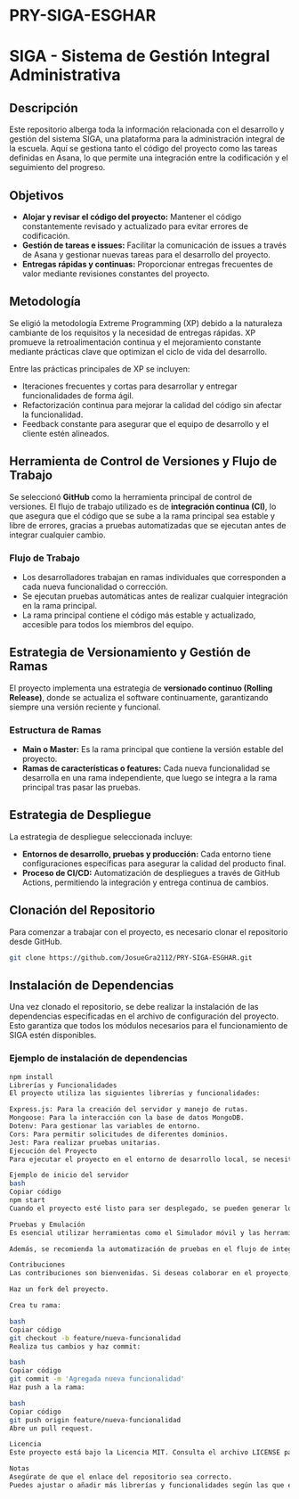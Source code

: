 # PRY-SIGA-ESGHAR
# SIGA - Sistema de Gestión Integral Administrativa

## Descripción
Este repositorio alberga toda la información relacionada con el desarrollo y gestión del sistema SIGA, una plataforma para la administración integral de la escuela. Aquí se gestiona tanto el código del proyecto como las tareas definidas en Asana, lo que permite una integración entre la codificación y el seguimiento del progreso.

## Objetivos
- **Alojar y revisar el código del proyecto:** Mantener el código constantemente revisado y actualizado para evitar errores de codificación.
- **Gestión de tareas e issues:** Facilitar la comunicación de issues a través de Asana y gestionar nuevas tareas para el desarrollo del proyecto.
- **Entregas rápidas y continuas:** Proporcionar entregas frecuentes de valor mediante revisiones constantes del proyecto.

## Metodología
Se eligió la metodología Extreme Programming (XP) debido a la naturaleza cambiante de los requisitos y la necesidad de entregas rápidas. XP promueve la retroalimentación continua y el mejoramiento constante mediante prácticas clave que optimizan el ciclo de vida del desarrollo. 

Entre las prácticas principales de XP se incluyen:
- Iteraciones frecuentes y cortas para desarrollar y entregar funcionalidades de forma ágil.
- Refactorización continua para mejorar la calidad del código sin afectar la funcionalidad.
- Feedback constante para asegurar que el equipo de desarrollo y el cliente estén alineados.

## Herramienta de Control de Versiones y Flujo de Trabajo
Se seleccionó **GitHub** como la herramienta principal de control de versiones. El flujo de trabajo utilizado es de **integración continua (CI)**, lo que asegura que el código que se sube a la rama principal sea estable y libre de errores, gracias a pruebas automatizadas que se ejecutan antes de integrar cualquier cambio.

### Flujo de Trabajo
- Los desarrolladores trabajan en ramas individuales que corresponden a cada nueva funcionalidad o corrección.
- Se ejecutan pruebas automáticas antes de realizar cualquier integración en la rama principal.
- La rama principal contiene el código más estable y actualizado, accesible para todos los miembros del equipo.

## Estrategia de Versionamiento y Gestión de Ramas
El proyecto implementa una estrategia de **versionado continuo (Rolling Release)**, donde se actualiza el software continuamente, garantizando siempre una versión reciente y funcional.

### Estructura de Ramas
- **Main o Master:** Es la rama principal que contiene la versión estable del proyecto.
- **Ramas de características o features:** Cada nueva funcionalidad se desarrolla en una rama independiente, que luego se integra a la rama principal tras pasar las pruebas.

## Estrategia de Despliegue
La estrategia de despliegue seleccionada incluye:
- **Entornos de desarrollo, pruebas y producción:** Cada entorno tiene configuraciones específicas para asegurar la calidad del producto final.
- **Proceso de CI/CD:** Automatización de despliegues a través de GitHub Actions, permitiendo la integración y entrega continua de cambios.

## Clonación del Repositorio
Para comenzar a trabajar con el proyecto, es necesario clonar el repositorio desde GitHub.

```bash
git clone https://github.com/JosueGra2112/PRY-SIGA-ESGHAR.git
```



## Instalación de Dependencias
Una vez clonado el repositorio, se debe realizar la instalación de las dependencias especificadas en el archivo de configuración del proyecto. Esto garantiza que todos los módulos necesarios para el funcionamiento de SIGA estén disponibles.

### Ejemplo de instalación de dependencias
```bash
npm install
Librerías y Funcionalidades
El proyecto utiliza las siguientes librerías y funcionalidades:

Express.js: Para la creación del servidor y manejo de rutas.
Mongoose: Para la interacción con la base de datos MongoDB.
Dotenv: Para gestionar las variables de entorno.
Cors: Para permitir solicitudes de diferentes dominios.
Jest: Para realizar pruebas unitarias.
Ejecución del Proyecto
Para ejecutar el proyecto en el entorno de desarrollo local, se necesita iniciar el servidor de desarrollo para visualizar la aplicación en el navegador.

Ejemplo de inicio del servidor
bash
Copiar código
npm start
Cuando el proyecto esté listo para ser desplegado, se pueden generar los archivos de la versión optimizada para producción.

Pruebas y Emulación
Es esencial utilizar herramientas como el Simulador móvil y las herramientas de desarrollo de Google Chrome para verificar que la aplicación sea completamente responsiva y funcione correctamente en dispositivos móviles. Estas herramientas permiten emular diferentes tamaños de pantalla y dispositivos, garantizando que la experiencia del usuario sea óptima en todos los entornos.

Además, se recomienda la automatización de pruebas en el flujo de integración continua para identificar posibles errores y mantener la calidad del código.

Contribuciones
Las contribuciones son bienvenidas. Si deseas colaborar en el proyecto, por favor sigue los siguientes pasos:

Haz un fork del proyecto.

Crea tu rama:

bash
Copiar código
git checkout -b feature/nueva-funcionalidad
Realiza tus cambios y haz commit:

bash
Copiar código
git commit -m 'Agregada nueva funcionalidad'
Haz push a la rama:

bash
Copiar código
git push origin feature/nueva-funcionalidad
Abre un pull request.

Licencia
Este proyecto está bajo la Licencia MIT. Consulta el archivo LICENSE para más detalles.

Notas
Asegúrate de que el enlace del repositorio sea correcto.
Puedes ajustar o añadir más librerías y funcionalidades según las que estés utilizando en tu proyecto."# PRY-SIGA-ESGHAR" 

